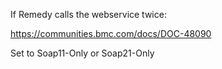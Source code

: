 If Remedy calls the webservice twice:

https://communities.bmc.com/docs/DOC-48090

Set to Soap11-Only or Soap21-Only
